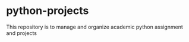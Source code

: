# python-projects
This repository is to manage and organize academic python assignment and projects

